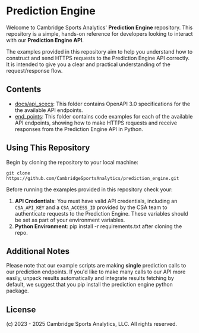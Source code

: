 # Prediction Engine

Welcome to Cambridge Sports Analytics' **Prediction Engine** repository. This repository is a simple, hands-on reference for developers looking to interact with our **Prediction Engine API**. 

The examples provided in this repository aim to help you understand how to construct and send HTTPS requests to the Prediction Engine API correctly. It is intended to give you a clear and practical understanding of the request/response flow.

## Contents

- [docs/api_scecs](docs/api_specs): This folder contains OpenAPI 3.0 specifications for the the available API endpoints. 
- [end_points](end_points): This folder contains code examples for each of the available API endpoints, showing how to make HTTPS requests and receive responses from the Prediction Engine API in Python. 

## Using This Repository

Begin by cloning the repository to your local machine:

```git clone https://github.com/CambridgeSportsAnalytics/prediction_engine.git```

Before running the examples provided in this repository check your:

1. **API Credentials**: You must have valid API credentials, including an `CSA_API_KEY` and a `CSA_ACCESS_ID` provided by the CSA team to authenticate requests to the Prediction Engine. These variables should be set as part of your environment variables.
2. **Python Environment**: pip install -r requirements.txt after cloning the repo. 

## Additional Notes

Please note that our example scripts are making  **single** prediction calls to our prediction endpoints. If you'd like to make many calls to our API more easily, unpack results automatically and integrate results fetching by default, we suggest that you pip install the prediction engine python package. 

## License

(c) 2023 - 2025 Cambridge Sports Analytics, LLC. All rights reserved.
